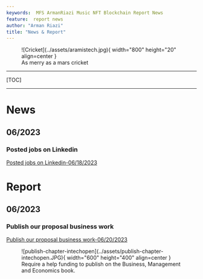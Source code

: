 ```yaml
---
keywords:  MFS ArmanRiazi Music NFT Blockchain Report News
feature:  report news
author: "Arman Riazi"
title: "News & Report"
---
```


<figure markdown>
![Cricket](../assets/aramistech.jpg){ width="800" height="20" align=center }
<figcaption>As merry as a mars cricket</figcaption>
</figure>

---

[TOC]

---


# News
## 06/2023
### Posted jobs on Linkedin
[Posted jobs on Linkedin-06/18/2023](https://linkedin.com/company/aramistech)

# Report
## 06/2023
### Publish our proposal business work
[Publish our proposal business work-06/20/2023](https://www.intechopen.com/)

<figure markdown>
![publish-chapter-intechopen](../assets/publish-chapter-intechopen.JPG){ width="600" height="400" align=center }
<figcaption>Require a help funding to publish on the Business, Management and Economics book.</figcaption>
</figure>



